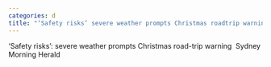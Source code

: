 ```yaml
---
categories: d
title: "‘Safety risks’ severe weather prompts Christmas roadtrip warning  Sydney Morning Herald"
---
```

‘Safety risks’: severe weather prompts Christmas road-trip warning&nbsp;&nbsp;Sydney Morning Herald